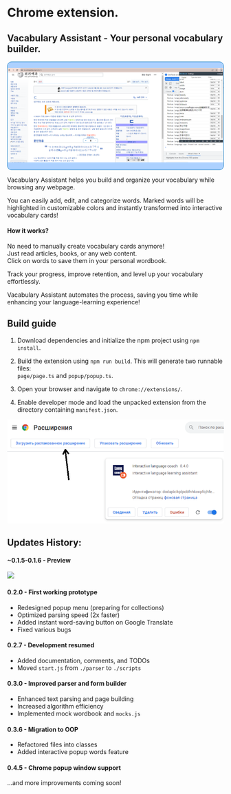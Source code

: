 # Chrome extension.
## Vacabulary Assistant - Your personal vocabulary builder.

<div style="border: 1px #1e81c6 solid; border-radius: 10px; background: #acd1ff">

![img_2.png](img_2.png)

</div>

<p>
Vacabulary Assistant helps you build and organize your vocabulary while browsing any webpage. 

You can easily add, edit, and categorize words. Marked words will be highlighted in customizable colors and instantly transformed into interactive vocabulary cards!
</p>

#### How it works?

No need to manually create vocabulary cards anymore! <br>
Just read articles, books, or any web content. <br>
Click on words to save them in your personal wordbook. <br>

Track your progress, improve retention, and level up your vocabulary effortlessly.

Vacabulary Assistant automates the process, saving you time while enhancing your language-learning experience!

## Build guide

1. Download dependencies and initialize the npm project using `npm install`.

2. Build the extension using `npm run build`. This will generate two runnable files: <br>
   `page/page.ts` and `popup/popup.ts`.

3. Open your browser and navigate to `chrome://extensions/`.

4. Enable developer mode and load the unpacked extension from the directory containing `manifest.json`.

![img_1.png](img_1.png)

## Updates History:

#### ~0.1.5-0.1.6 - Preview
![](https://sun9-31.userapi.com/rIXe5gjImJUmVA2AIUShndTDDTXp_5mojL55Vg/5XZGeZK_Uso.jpg)

#### 0.2.0 - First working prototype
- Redesigned popup menu (preparing for collections)
- Optimized parsing speed (2x faster)
- Added instant word-saving button on Google Translate
- Fixed various bugs

#### 0.2.7 - Development resumed
- Added documentation, comments, and TODOs
- Moved `start.js` from `./parser` to `./scripts`

#### 0.3.0 - Improved parser and form builder
- Enhanced text parsing and page building
- Increased algorithm efficiency
- Implemented mock wordbook and `mocks.js`

#### 0.3.6 - Migration to OOP
- Refactored files into classes
- Added interactive popup words feature

#### 0.4.5 - Chrome popup window support

...and more improvements coming soon!